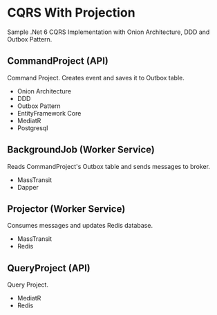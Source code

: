 
# CQRS With Projection

Sample .Net 6 CQRS Implementation with Onion Architecture, DDD and Outbox Pattern.

## CommandProject (API)

Command Project. Creates event and saves it to Outbox table.

 - Onion Architecture
 - DDD
 - Outbox Pattern
 - EntityFramework Core
 - MediatR
 - Postgresql

## BackgroundJob (Worker Service)

Reads CommandProject's Outbox table and sends messages to broker.

- MassTransit
- Dapper

## Projector (Worker Service)

Consumes messages and updates Redis database.

- MassTransit
- Redis

## QueryProject (API)

Query Project.

- MediatR
- Redis

